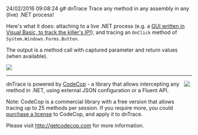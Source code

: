 24/02/2016 09:08:24 g# dnTrace
Trace any method in any assembly in any (live) .NET process!

Here's what it does: attaching to a live .NET process (e.g. a [GUI written in Visual Basic, to track the killer's IP!](https://www.youtube.com/watch?v=hkDD03yeLnU)), and tracing an `OnClick` method of `System.Windows.Forms.Button`.

The output is a method call with captured parameter and return values (when available).

![](https://i.imgur.com/wVFSmK9.gif)

<hr/>

<img src="http://getcodecop.com/content/img/photo.png" style="float: right; padding: 0 5"/>dnTrace is powered by [CodeCop](http://getcodecop.com/) - a library that allows intercepting any method in .NET, using external JSON configuration or a Fluent API.

Note: CodeCop is a commercial library with a free version that allows tracing up to 25 methods per session. If you require more, you could [purchase a license](http://getcodecop.com/#pricing) to CodeCop, and apply it to dnTrace.

Please visit http://getcodecop.com for more information.